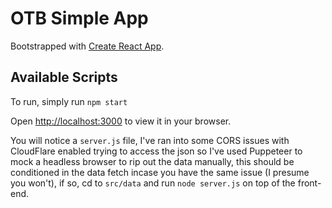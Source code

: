 # OTB Simple App

Bootstrapped with [Create React App](https://github.com/facebook/create-react-app).

## Available Scripts

To run, simply run `npm start`

Open [http://localhost:3000](http://localhost:3000) to view it in your browser.

You will notice a `server.js` file, I've ran into some CORS issues with CloudFlare enabled trying to access the json so I've used Puppeteer to mock a headless browser to rip out the data manually, this should be conditioned in the data fetch incase you have the same issue (I presume you won't), if so, cd to `src/data` and run `node server.js` on top of the front-end.